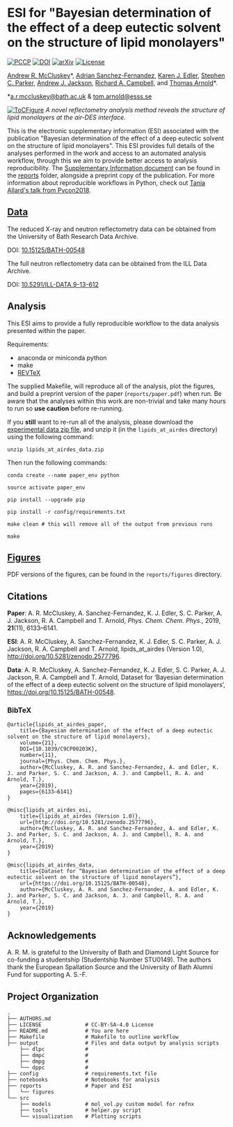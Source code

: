 # ESI for "Bayesian determination of the effect of a deep eutectic solvent on the structure of lipid monolayers"

[![PCCP](https://img.shields.io/badge/publication%20DOI-10.1039/C9CP00203K-yellow.svg)](http://dx.doi.org/10.1039/C9CP00203K) [![DOI](https://zenodo.org/badge/144010644.svg)](https://zenodo.org/badge/latestdoi/144010644) [![arXiv](https://img.shields.io/badge/arXiv-1810.07616-orange.svg)](https://arxiv.org/abs/1810.07616) [![License](https://img.shields.io/github/license/arm61/lipids_at_airdes.svg?color=lightgrey)](https://github.com/arm61/lipids_at_airdes/blob/master/LICENSE)

[Andrew R. McCluskey](https://orcid.org/0000-0003-3381-5911)&ast;, [Adrian Sanchez-Fernandez](https://orcid.org/0000-0002-0241-1191), [Karen J. Edler](https://orcid.org/0000-0001-5822-0127), [Stephen C. Parker](https://orcid.org/0000-0003-3804-0975), [Andrew J. Jackson](https://orcid.org/0000-0002-6296-0336), [Richard A. Campbell](https://orcid.org/0000-0002-6296-314X), and [Thomas Arnold](https://orcid.org/0000-0001-7196-7831)&ast;.

&ast;[a.r.mccluskey@bath.ac.uk](mailto:a.r.mccluskey@bath.ac.uk) & [tom.arnold@esss.se](mailto:tom.arnold@esss.se)

[![ToCFigure](https://raw.githubusercontent.com/arm61/lipids_at_airdes/master/toc_figure/ToC_figure.png)](http://dx.doi.org/10.1039/C9CP00203K)
*A novel reflectometry analysis method reveals the structure of lipid monolayers at the air-DES interface.*

This is the electronic supplementary information (ESI) associated with the publication "Bayesian determination of the effect of a deep eutectic solvent on the structure of lipid monolayers".
This ESI provides full details of the analyses performed in the work and access to an automated analysis workflow, through this we aim to provide better access to analysis reproducibility.
The [Supplementary Information document](reports/si.pdf) can be found in the [reports](/reports) folder, alongside a preprint copy of the publication.
For more information about reproducible workflows in Python, check out [Tania Allard's talk from Pycon2018](http://bitsandchips.me/Talks/PyCon.html#/title).

## [Data](https://doi.org/10.15125/BATH-00548)

The reduced X-ray and neutron reflectometry data can be obtained from the University of Bath Research Data Archive.

DOI: [10.15125/BATH-00548](https://doi.org/10.15125/BATH-00548)

The full neutron reflectometry data can be obtained from the ILL Data Archive.

DOI: [10.5291/ILL-DATA.9-13-612](http://doi.org/10.5291/ILL-DATA.9-13-612)

## Analysis

This ESI aims to provide a fully reproducible workflow to the data analysis presented within the paper.

Requirements:

- anaconda or miniconda python
- make
- [REVTeX](https://journals.aps.org/revtex)

The supplied Makefile, will reproduce all of the analysis, plot the figures, and build a preprint version of the paper (`reports/paper.pdf`) when run. Be aware that the analyses within this work are non-trivial and take many hours to run so **use caution** before re-running.

If you **still** want to re-run all of the analysis, please download the [experimental data zip file](https://doi.org/10.15125/BATH-00548), and unzip it (in the `lipids_at_airdes` directory) using the following command:

```
unzip lipids_at_airdes_data.zip
```

Then run the following commands:

```
conda create --name paper_env python

source activate paper_env

pip install --upgrade pip

pip install -r config/requirements.txt

make clean # this will remove all of the output from previous runs

make
```

## [Figures](/reports/figures)

PDF versions of the figures, can be found in the `reports/figures` directory.

## Citations

**Paper**: A. R. McCluskey, A. Sanchez-Fernandez, K. J. Edler, S. C. Parker, A. J. Jackson, R. A. Campbell and T. Arnold, *Phys. Chem. Chem. Phys.*, 2019, **21**(11), 6133–6141.

**ESI**: A. R. McCluskey, A. Sanchez-Fernandez, K. J. Edler, S. C. Parker, A. J. Jackson, R. A. Campbell and T. Arnold, lipids_at_airdes (Version 1.0), http://doi.org/10.5281/zenodo.2577796.

**Data**: A. R. McCluskey, A. Sanchez-Fernandez, K. J. Edler, S. C. Parker, A. J. Jackson, R. A. Campbell and T. Arnold, Dataset for ‘Bayesian determination of the effect of a deep eutectic solvent on the structure of lipid monolayers’, https://doi.org/10.15125/BATH-00548.

### BibTeX

```
@article{lipids_at_airdes_paper, 
    title={Bayesian determination of the effect of a deep eutectic solvent on the structure of lipid monolayers}, 
    volume={21}, 
    DOI={10.1039/C9CP00203K}, 
    number={11}, 
    journal={Phys. Chem. Chem. Phys.}, 
    author={McCluskey, A. R. and Sanchez-Fernandez, A. and Edler, K. J. and Parker, S. C. and Jackson, A. J. and Campbell, R. A. and Arnold, T.}, 
    year={2019}, 
    pages={6133–6141} 
}

@misc{lipids_at_airdes_esi, 
    title={lipids_at_airdes (Version 1.0)}, 
    url={http://doi.org/10.5281/zenodo.2577796}, 
    author={McCluskey, A. R. and Sanchez-Fernandez, A. and Edler, K. J. and Parker, S. C. and Jackson, A. J. and Campbell, R. A. and Arnold, T.}, 
    year={2019} 
}

@misc{lipids_at_airdes_data, 
    title={Dataset for “Bayesian determination of the effect of a deep eutectic solvent on the structure of lipid monolayers”}, 
    url={https://doi.org/10.15125/BATH-00548}, 
    author={McCluskey, A. R. and Sanchez-Fernandez, A. and Edler, K. J. and Parker, S. C. and Jackson, A. J. and Campbell, R. A. and Arnold, T.}, 
    year={2019} 
}
```

## Acknowledgements

A. R. M. is grateful to the University of Bath and Diamond Light Source for co-funding a studentship (Studentship Number STU0149). The authors thank the European Spallation Source and the University of Bath Alumni Fund for supporting A. S.-F.

## Project Organization

    .
    ├── AUTHORS.md
    ├── LICENSE              # CC-BY-SA-4.0 License
    ├── README.md            # You are here
    ├── Makefile             # Makefile to outline workflow
    ├── output               # Files and data output by analysis scripts
        ├── dlpc             #
        ├── dmpc             #
        ├── dmpg             #
        └── dppc             #
    ├── config               # requirements.txt file
    ├── notebooks            # Notebooks for analysis
    ├── reports              # Paper and ESI
    │   └── figures
    └── src
        ├── models           # mol_vol.py custom model for refnx
        ├── tools            # helper.py script
        └── visualization    # Plotting scripts
